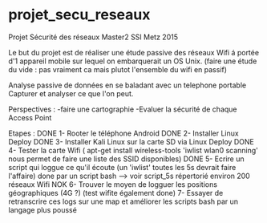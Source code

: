 # projet_secu_reseaux
Projet Sécurité des réseaux Master2 SSI Metz 2015

Le but du projet est de réaliser une étude passive des réseaux Wifi á portée d'1 appareil mobile sur lequel on embarquerait un OS Unix.
(faire une étude du vide : pas vraiment ca mais plutot l'ensemble du wifi en passif)

Analyse passive de données en se baladant avec un telephone portable
Capturer et analyser ce que l'on peut.

Perspectives :
-faire une cartographie
-Evaluer la sécurité de chaque Access Point

Etapes :
DONE 1- Rooter le téléphone Android
DONE 2- Installer Linux Deploy
DONE 3- Installer Kali Linux sur la carte SD via Linux Deploy
DONE 4- Tester la carte Wifi ( apt-get install wireless-tools 'iwlist wlan0 scanning' nous permet de faire une liste des SSID disponibles)
DONE 5- Ecrire un script qui loggue ce qu'il écoute (un 'iwlist' toutes les 5s devrait faire l'affaire) done par un script bash --> voir script_5s répertorié environ 200 réseaux Wifi
NOK 6- Trouver le moyen de logguer les positions géographiques (4G ?) (test wifite également done)
7- Essayer de retranscrire ces logs sur une map et améliorer les scripts bash par un langage plus poussé
